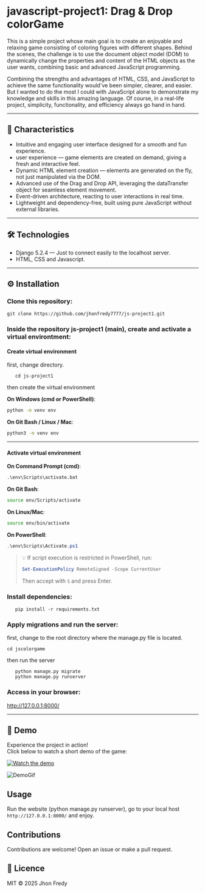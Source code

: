 # javascript-project1: Drag & Drop colorGame

This is a simple project whose main goal is to create an enjoyable and relaxing game consisting of coloring figures with different shapes. Behind the scenes, the challenge is to use the document object model (DOM) to dynamically change the properties and content of the HTML objects as the user wants, combining basic and advanced JavaScript programming. 

Combining the strengths and advantages of HTML, CSS, and JavaScript to achieve the same functionality would've been simpler, clearer, and easier. But I wanted to do the most I could with JavaScript alone to demonstrate my knowledge and skills in this amazing language. Of course, in a real-life project, simplicity, functionality, and efficiency always go hand in hand.



---

## 🚀 Characteristics
- Intuitive and engaging user interface designed for a smooth and fun experience.
- user experience — game elements are created on demand, giving a fresh and interactive feel.
- Dynamic HTML element creation — elements are generated on the fly, not just manipulated via the DOM.
- Advanced use of the Drag and Drop API, leveraging the dataTransfer object for seamless element movement.
- Event-driven architecture, reacting to user interactions in real time. 
- Lightweight and dependency-free, built using pure JavaScript without external libraries.




---

## 🛠️ Technologies

- Django 5.2.4 — Just to connect easily to the localhost server.
- HTML, CSS and Javascript.

---

## ⚙️ Installation

### Clone this repository:
   ```
   git clone https://github.com/jhonfredy7777/js-project1.git
   ```
   

### Inside the repository js-project1 (main), create and activate a virtual environtment:
   ####  Create virtual environment
first, change directory.
```
   cd js-project1
```
then create the virtual environment

**On Windows (cmd or PowerShell)**:
```bat
python -m venv env
```

**On Git Bash / Linux / Mac**:
```bash
python3 -m venv env
```

---

#### Activate virtual environment

**On Command Prompt (cmd)**:
```bat
.\env\Scripts\activate.bat
```

**On Git Bash**:
```bash
source env/Scripts/activate
```

**On Linux/Mac**:
```bash
source env/bin/activate
```

**On PowerShell**:
```powershell
.\env\Scripts\Activate.ps1
```
> 💡 If script execution is restricted in PowerShell, run:
> ```powershell
> Set-ExecutionPolicy RemoteSigned -Scope CurrentUser
> ```
> Then accept with `S` and press Enter.



### Install dependencies:
```
   pip install -r requirements.txt
```   

### Apply migrations and run the server:
first, change to the root directory where the manage.py file is located.
```
cd jscolorgame
```
then run the server
```
   python manage.py migrate
   python manage.py runserver
```   

### Access in your browser:
   http://127.0.0.1:8000/

---

## 🎥 Demo

Experience the project in action!  
Click below to watch a short demo of the game:  

[![Watch the demo](https://img.youtube.com/vi/0-K7f90AlhY/maxresdefault.jpg)](https://www.youtube.com/watch?v=0-K7f90AlhY)

![DemoGif](demo/demo.gif)




## Usage
Run the website (python manage.py runserver), go to your local host `http://127.0.0.1:8000/` and enjoy.

## Contributions
Contributions are welcome! Open an issue or make a pull request.


## 📄 Licence
MIT © 2025 Jhon Fredy
   